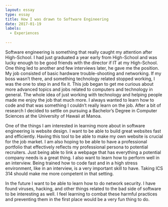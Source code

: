 ```yaml
---
layout: essay
type: essay
title: How I was drawn to Software Engineering
date: 2017-01-19
labels:
  - Experiences
  
---
```


Software engineering is something that really caught my attention after High-School.  I had just graduated a year early from High-School and was lucky enough to be good friends with the director if IT at my High-School.  One thing led to another and few interviews later, he gave me the position.  My job consisted of basic hardware trouble-shooting and networking.  If my boss wasn’t there, and something technology related stopped working, I was the one to step in and fix it.  This job began to get me curious about more advanced topics and jobs related to computers and technology in general.  The whole idea of just working with technology and helping people made me enjoy the job that much more.  I always wanted to learn how to code and that was something I couldn’t really learn on the job.  After a bit of research I decided to settle on pursuing a Bachelor’s Degree in Computer Sciences at the University of Hawaii at Manoa.


One of the things I am interested in learning more about in software engineering is website design.  I want to be able to build great websites fast and efficiently.  Having this tool to be able to make my own website is crucial for the job market.  I am also hoping to be able to have a professional portfolio that effectively reflects my professional persona to potential recruiters.  Just being able to link a webpage that has everything a potential company needs is a great thing.  I also want to learn how to perform well in an interview.  Being trained how to code fast and in a high stress environment, like in an interview, is a very important skill to have.  Taking ICS 314 should make me more competent in that setting.


In the future I want to be able to learn how to do network security.  I have found viruses, hacking, and other things related to the bad side of software to be interesting as well.  I feel learning to combat these harmful practices and preventing them in the first place would be a very fun thing to do.  
